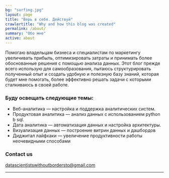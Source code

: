 ```yaml
---
bg: "surfing.jpg"
layout: page
title: "Верь в себя. Действуй"
crawlertitle: "Why and how this blog was created"
permalink: /about/
summary: "Обо мне"
active: about
---
```


Помогаю владельцам бизнеса и специалистам по маркетингу увеличивать прибыль, оптимизировать затраты и принимать более обоснованные решения с помощью анализа данных. Этот блог прежде всего использую для самообразования, пытаюсь структурировать полученный опыт и создать удобную и полезную базу знаний, которая будет мне помогать, более эффективно решать задачи с которыми сталкиваюсь в своей работе. 

<!---
Сегодня анализ данных — это большой стек технологий включающий в себя следующие специализации веб-аналитика, продуктовая аналитика, дата аналитика, визуализация данных, которые включают в себя большое количество технологических решений, инструментов, дисциплин. К моему большому сожалению количество сложных задач по всем этим направлениям гораздо больше, чем можно найти в открытых источниках и полезные знания по этим областям приходится собирать буквально по крупицам. Несмотря на очень большой опыт в этой специализации и большому количеству информации в интернете, я и мои коллеги по цеху постоянно испытывают информационный голод и довольно часто не знают, как решить определенную задачу. Такие популярные сайты, как Stackoverflow популярные у программистов для нашей специализации имеют очень скудную информацию, а подобных сайтов со специализацией именно для анализа данных в данный момент не существует. В данный момент единственный способ получить полезную информацию по нашей специализации можно только в блогах практикующих специалистов. Поэтому я надеюсь, что мой блог тоже будет маленькой частичкой, которая поможет практикующим специалистам ответить на сложные вопросы и решить текущие задачи.
-->

### Буду освещать следующие темы:

* Веб-аналитика — настройка и поддержка аналитических систем.
* Продуктовая аналитика — анализ данных с использованием python b sql.
* Дата аналитика — автоматизация данных и настройка архитектуры.
* Визуализация данных — построение витрин данных и дашбордов
* Диджитал лайфхаки — увеличение продуктивности работы неочевидными способами


### Contact us

[datascientistswithoutbordersto@gmail.com](mailto:datascientistswithoutbordersto@gmail.com)



----
